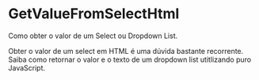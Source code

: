 # GetValueFromSelectHtml
Como obter o valor de um Select ou Dropdown List.

Obter o valor de um select em HTML é uma dúvida bastante recorrente. Saiba como retornar o valor e o texto de um dropdown list utitlizando puro JavaScript.
